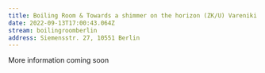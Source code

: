 ```yaml
---
title: Boiling Room & Towards a shimmer on the horizon (ZK/U) Vareniki & Kapusnyak
date: 2022-09-13T17:00:43.064Z
stream: boilingroomberlin
address: Siemensstr. 27, 10551 Berlin
---
```

More information coming soon